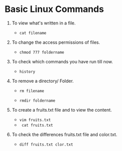 
# Basic Linux Commands

1. To view what's written in a file.
    - ``` cat filename ``` 



2. To change the access permissions of files.
   
    - ``` chmod 777 foldername ``` 


3. To check which commands you have run till now.

   - ``` history ``` 

4. To remove a directory/ Folder.

      - ``` rm filename ``` 

    -  ``` rmdir foldername ``` 

5. To create a fruits.txt file and to view the content.
    - ``` vim fruits.txt ``` 
    -  ```  cat fruits.txt ``` 
   
6. To check the differences fruits.txt file and color.txt.
    - ``` diff fruits.txt clor.txt ``` 
    


 
